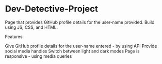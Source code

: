 # Dev-Detective-Project
Page that provides GitHub profile details for the user-name provided. Build using JS, CSS, and HTML. 

Features:

Give GitHub profile details for the user-name entered - by using API 
Provide social media handles 
Switch between light and dark modes
Page is responsive - using media queries

